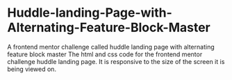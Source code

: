 # Huddle-landing-Page-with-Alternating-Feature-Block-Master
A frontend mentor challenge called huddle landing page with alternating feature block master
The html and css code for the frontend mentor challenge huddle landing page.
It is responsive to the size of the screen it is being viewed on.
